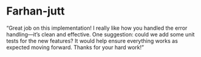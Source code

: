 # Farhan-jutt
“Great job on this implementation! I really like how you handled the error handling—it’s clean and effective. One suggestion: could we add some unit tests for the new features? It would help ensure everything works as expected moving forward. Thanks for your hard work!”
